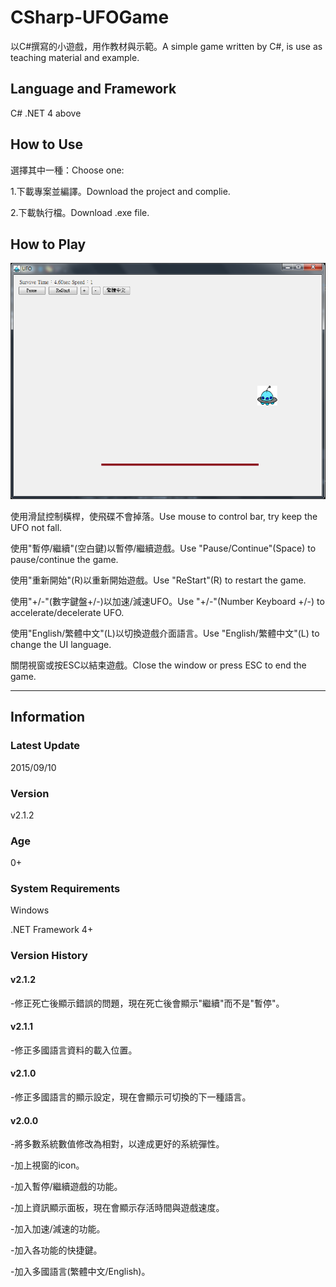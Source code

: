 # CSharp-UFOGame
以C#撰寫的小遊戲，用作教材與示範。A simple game written by C#, is use as teaching material and example.

## Language and Framework
C# .NET 4 above

## How to Use
選擇其中一種：Choose one:

1.下載專案並編譯。Download the project and complie.

2.下載執行檔。Download .exe file.

## How to Play
![Example Image](https://github.com/ryans610/CSharp-UFOGame/blob/master/assets/UFO.png)

使用滑鼠控制橫桿，使飛碟不會掉落。Use mouse to control bar, try keep the UFO not fall.

使用"暫停/繼續"(空白鍵)以暫停/繼續遊戲。Use "Pause/Continue"(Space) to pause/continue the game.

使用"重新開始"(R)以重新開始遊戲。Use "ReStart"(R) to restart the game.

使用"+/-"(數字鍵盤+/-)以加速/減速UFO。Use "+/-"(Number Keyboard +/-) to accelerate/decelerate UFO.

使用"English/繁體中文"(L)以切換遊戲介面語言。Use "English/繁體中文"(L) to change the UI language.

關閉視窗或按ESC以結束遊戲。Close the window or press ESC to end the game.

***
## Information
### Latest Update
2015/09/10

### Version
v2.1.2

### Age
0+

### System Requirements
Windows

.NET Framework 4+

### Version History
#### v2.1.2
-修正死亡後顯示錯誤的問題，現在死亡後會顯示"繼續"而不是"暫停"。

#### v2.1.1
-修正多國語言資料的載入位置。

#### v2.1.0
-修正多國語言的顯示設定，現在會顯示可切換的下一種語言。

#### v2.0.0
-將多數系統數值修改為相對，以達成更好的系統彈性。

-加上視窗的icon。

-加入暫停/繼續遊戲的功能。

-加上資訊顯示面板，現在會顯示存活時間與遊戲速度。

-加入加速/減速的功能。

-加入各功能的快捷鍵。

-加入多國語言(繁體中文/English)。

